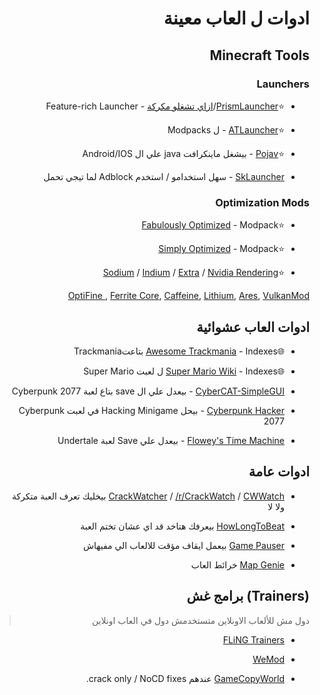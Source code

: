<div dir="rtl">

# ادوات ل العاب معينة 

## Minecraft Tools 

### Launchers

* ⭐[PrismLauncher](https://prismlauncher.org/)/[ازاي تشغلو مكركة](https://rentry.co/Prism4Free) - Feature-rich Launcher 

* ⭐[ATLauncher](https://atlauncher.com/) - ل Modpacks

* ⭐[Pojav](https://pojavlauncherteam.github.io/) - بيشغل ماينكرافت java علي ال Android/IOS

* [SkLauncher](https://skmedix.pl/) - سهل استخدامو / استخدم Adblock لما تيجي تحمل 

### Optimization Mods 

* ⭐[Fabulously Optimized](https://download.fo/) - Modpack

* ⭐[Simply Optimized](https://modrinth.com/modpack/sop) - Modpack

* ⭐[Sodium](https://modrinth.com/mod/sodium) / [Indium](https://github.com/comp500/Indium/) / [Extra](https://modrinth.com/mod/sodium-extra) / [Nvidia Rendering](https://github.com/MCRcortex/nvidium)

[OptiFine ](https://optifine.net/), [Ferrite Core](https://modrinth.com/mod/ferrite-core), [Caffeine](https://github.com/CaffeineMC), [Lithium](https://modrinth.com/mod/lithium), [Ares](https://www.aresclient.com/), [VulkanMod](https://github.com/xCollateral/VulkanMod)

## ادوات العاب عشوائية

* 🌐[Awesome Trackmania](https://github.com/EvoEsports/awesome-trackmania) - Indexes بتاعتTrackmania

* 🌐[Super Mario Wiki](https://www.mariowiki.com/) - Indexes ل لعبت Super Mario 

* [CyberCAT-SimpleGUI](https://github.com/Deweh/CyberCAT-SimpleGUI) - بيعدل علي ال save بتاع لعبة Cyberpunk 2077 

* [Cyberpunk Hacker](https://cyberpunk-hacker.com/) - بيحل Hacking Minigame في لعبت Cyberpunk 2077

* [Flowey's Time Machine](https://crumblingstatue.github.io/FloweysTimeMachine/) - بيعدل علي Save لعبة Undertale

## ادوات عامة

* [CrackWatcher](https://crackwatcher.com/) / [/r/CrackWatch](https://www.reddit.com/r/CrackWatch/) / [CWWatch](https://cwwatch.net/) بيخليك تعرف العبة متكركة ولا لا

* [HowLongToBeat](https://howlongtobeat.com/) بيعرفك هتاخد قد اي عشان تختم العبة

* [Game Pauser](https://madebyjase.com/game-pauser/) بيعمل ايقاف مؤقت للالعاب الي مفيهاش

* [Map Genie](https://mapgenie.io/) خرائط العاب

## (Trainers) برامج غش 
> دول مش للألعاب الاونلاين متستخدمش دول في العاب اونلاين 

* [FLiNG Trainers](https://flingtrainer.com/)
 
* [WeMod](https://www.wemod.com/)
 
* [GameCopyWorld](https://gamecopyworld.com/games/index.php) عندهم crack only / NoCD fixes.

</div>